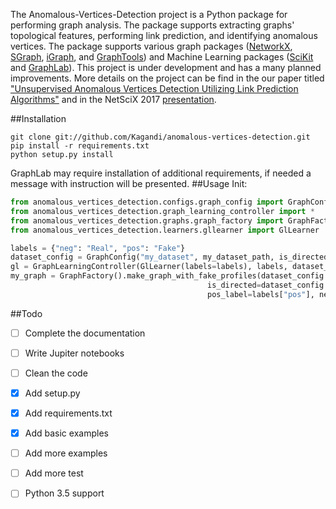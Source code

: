 The Anomalous-Vertices-Detection project is a Python package for performing graph analysis.
The package supports extracting graphs'  topological features, performing link prediction, and identifying anomalous vertices.
The package supports various graph packages ([NetworkX](https://networkx.github.io), [SGraph](https://turi.com/products/create/docs/generated/graphlab.SGraph.html), [iGraph](http://igraph.org/python/), and
[GraphTools](https://graph-tool.skewed.de/)) and Machine Learning packages ([SciKit](http://scikit-learn.org/) and [GraphLab](https://turi.com/products/create/docs/index.html)).
This project is under development and has a many planned improvements. More details on the project can be find in the our paper titled ["Unsupervised Anomalous Vertices Detection Utilizing Link Prediction Algorithms"](https://arxiv.org/abs/1610.07525) and in the NetSciX 2017 [presentation](http://slides.com/dimakagan/netscix).


##Installation
```
git clone git://github.com/Kagandi/anomalous-vertices-detection.git
pip install -r requirements.txt
python setup.py install
```
GraphLab may require installation of additional requirements, if needed a message with instruction will be presented.
##Usage
Init:
```python
from anomalous_vertices_detection.configs.graph_config import GraphConfig
from anomalous_vertices_detection.graph_learning_controller import *
from anomalous_vertices_detection.graphs.graph_factory import GraphFactory
from anomalous_vertices_detection.learners.gllearner import GlLearner

labels = {"neg": "Real", "pos": "Fake"}
dataset_config = GraphConfig("my_dataset", my_dataset_path, is_directed=True)
gl = GraphLearningController(GlLearner(labels=labels), labels, dataset_config)
my_graph = GraphFactory().make_graph_with_fake_profiles(dataset_config.data_path,
                                            is_directed=dataset_config.is_directed,
                                            pos_label=labels["pos"], neg_label=labels["neg"])

```

##Todo
- [ ] Complete the documentation
- [ ] Write Jupiter notebooks
- [ ] Clean the code
- [X] Add setup.py
- [X] Add requirements.txt
- [X] Add basic examples
- [ ] Add more examples
- [ ] Add more test
- [ ] Python 3.5 support


